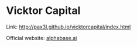 # Vicktor Capital
Link: http://pax3l.github.io/vicktorcapital/index.html

Official website: <a href="https://alphabase.ai">alphabase.ai</a>
